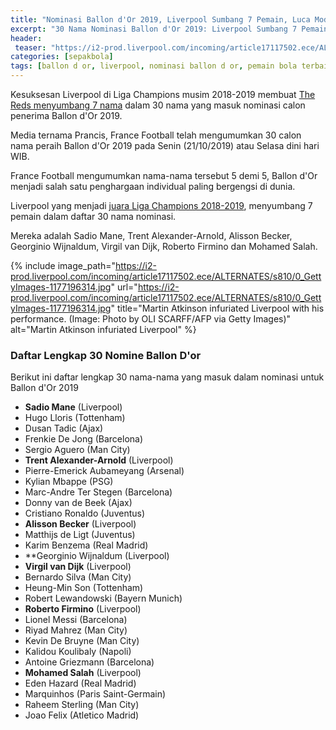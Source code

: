 ```yaml
---
title: "Nominasi Ballon d'Or 2019, Liverpool Sumbang 7 Pemain, Luca Modric Terlupakan"
excerpt: "30 Nama Nominasi Ballon d'Or 2019: Liverpool Sumbang 7 Pemain, Manchester City 5 Pemain, Barcelona 4 Pemain. Modric dan Neymar Terlupakan."
header:
 teaser: "https://i2-prod.liverpool.com/incoming/article17117502.ece/ALTERNATES/s810/0_GettyImages-1177196314.jpg"
categories: [sepakbola]
tags: [ballon d or, liverpool, nominasi ballon d or, pemain bola terbaik di dunia]
---
```

Kesuksesan Liverpool di Liga Champions musim 2018-2019 membuat [The Reds menyumbang 7 nama](liverpool-sumbang-7-pemain-nominasi-ballon-d-or-2019) dalam 30 nama yang masuk nominasi calon penerima Ballon d'Or 2019.

Media ternama Prancis, France Football telah mengumumkan 30 calon nama peraih Ballon d'Or 2019 pada Senin (21/10/2019) atau Selasa dini hari WIB.

France Football mengumumkan nama-nama tersebut 5 demi 5, Ballon d'Or menjadi salah satu penghargaan individual paling bergengsi di dunia.

Liverpool yang menjadi [juara Liga Champions 2018-2019](/sepakbola/tradisi-lama-liverpool-kembali-setelah-berhasil-juara-liga-champions/), menyumbang 7 pemain dalam daftar 30 nama nominasi.

Mereka adalah Sadio Mane, Trent Alexander-Arnold, Alisson Becker, Georginio Wijnaldum, Virgil van Dijk, Roberto Firmino dan Mohamed Salah.

{% include image_path="https://i2-prod.liverpool.com/incoming/article17117502.ece/ALTERNATES/s810/0_GettyImages-1177196314.jpg" url="https://i2-prod.liverpool.com/incoming/article17117502.ece/ALTERNATES/s810/0_GettyImages-1177196314.jpg" title="Martin Atkinson infuriated Liverpool with his performance. (Image: Photo by OLI SCARFF/AFP via Getty Images)" alt="Martin Atkinson infuriated Liverpool" %}

### Daftar Lengkap 30 Nomine Ballon D'or

Berikut ini daftar lengkap 30 nama-nama yang masuk dalam nominasi untuk Ballon d'Or 2019

- **Sadio Mane** (Liverpool)
- Hugo Lloris (Tottenham)
- Dusan Tadic (Ajax)
- Frenkie De Jong (Barcelona)
- Sergio Aguero (Man City)
- **Trent Alexander-Arnold** (Liverpool)
- Pierre-Emerick Aubameyang (Arsenal)
- Kylian Mbappe (PSG)
- Marc-Andre Ter Stegen (Barcelona)
- Donny van de Beek (Ajax)
- Cristiano Ronaldo (Juventus)
- **Alisson Becker** (Liverpool)
- Matthijs de Ligt (Juventus)
- Karim Benzema (Real Madrid)
- **Georginio Wijnaldum (Liverpool)
- **Virgil van Dijk** (Liverpool)
- Bernardo Silva (Man City)
- Heung-Min Son (Tottenham)
- Robert Lewandowski (Bayern Munich)
- **Roberto Firmino** (Liverpool)
- Lionel Messi (Barcelona)
- Riyad Mahrez (Man City)
- Kevin De Bruyne (Man City)
- Kalidou Koulibaly (Napoli)
- Antoine Griezmann (Barcelona)
- **Mohamed Salah** (Liverpool)
- Eden Hazard (Real Madrid)
- Marquinhos (Paris Saint-Germain)
- Raheem Sterling (Man City)
- Joao Felix (Atletico Madrid)

